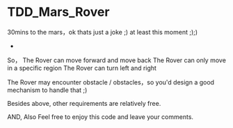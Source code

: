 # TDD_Mars_Rover
30mins to the mars，ok thats just a joke ;) at least this moment ;);)

-
So，
The Rover can move forward and move back
The Rover can only move in a specific region
The Rover can turn left and right

The Rover may encounter obstacle / obstacles，so you'd design a good mechanism to handle that ;)

Besides above, other requirements are relatively free.

AND, Also Feel free to enjoy this code and leave your comments.
